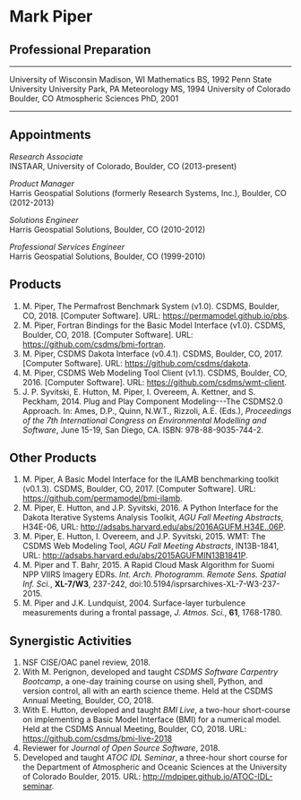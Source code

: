 # Mark Piper

## Professional Preparation

----------------------- ------------------- -------------------- -----------
University of Wisconsin Madison, WI         Mathematics          BS, 1992
Penn State University   University Park, PA Meteorology          MS, 1994
University of Colorado  Boulder, CO         Atmospheric Sciences PhD, 2001
----------------------- ------------------- -------------------- -----------

## Appointments

*Research Associate*  
INSTAAR, University of Colorado, Boulder, CO (2013-present)

*Product Manager*  
Harris Geospatial Solutions (formerly Research Systems, Inc.), Boulder, CO (2012-2013)

*Solutions Engineer*  
Harris Geospatial Solutions, Boulder, CO (2010-2012)

*Professional Services Engineer*  
Harris Geospatial Solutions, Boulder, CO (1999-2010)

## Products

1. M. Piper, The Permafrost Benchmark System (v1.0). CSDMS,
   Boulder, CO, 2018. [Computer Software]. URL:
   https://permamodel.github.io/pbs.
1. M. Piper, Fortran Bindings for the Basic Model Interface
   (v1.0). CSDMS, Boulder, CO, 2018. [Computer Software]. URL:
   https://github.com/csdms/bmi-fortran.
1. M. Piper, CSDMS Dakota Interface (v0.4.1). CSDMS, Boulder,
   CO, 2017. [Computer Software]. URL:
   https://github.com/csdms/dakota.
1. M. Piper, CSDMS Web Modeling Tool Client (v1.1). CSDMS,
   Boulder, CO, 2016. [Computer Software]. URL:
   https://github.com/csdms/wmt-client.
1. J. P. Syvitski, E. Hutton, M. Piper, I. Overeem, A. Kettner, and
   S. Peckham, 2014. Plug and Play Component Modeling---The CSDMS2.0
   Approach. In: Ames, D.P., Quinn, N.W.T., Rizzoli, A.E. (Eds.),
   *Proceedings of the 7th International Congress on Environmental
   Modelling and Software*, June 15-19, San Diego, CA. ISBN:
   978-88-9035-744-2.

## Other Products

1. M. Piper, A Basic Model Interface for the ILAMB benchmarking
   toolkit (v0.1.3). CSDMS, Boulder, CO, 2017. [Computer
   Software]. URL: https://github.com/permamodel/bmi-ilamb.
1. M. Piper, E. Hutton, and J.P. Syvitski, 2016. A Python Interface
   for the Dakota Iterative Systems Analysis Toolkit, *AGU Fall
   Meeting Abstracts*, H34E-06, URL:
   http://adsabs.harvard.edu/abs/2016AGUFM.H34E..06P.
1. M. Piper, E. Hutton, I. Overeem, and J.P. Syvitski, 2015. WMT: The
   CSDMS Web Modeling Tool, *AGU Fall Meeting Abstracts*, IN13B-1841,
   URL: http://adsabs.harvard.edu/abs/2015AGUFMIN13B1841P.
1. M. Piper and T. Bahr, 2015. A Rapid Cloud Mask Algorithm for Suomi
   NPP VIIRS Imagery EDRs. *Int. Arch. Photogramm. Remote Sens. Spatial
   Inf. Sci.*, **XL-7/W3**, 237-242,
   doi:10.5194/isprsarchives-XL-7-W3-237-2015.
1. M. Piper and J.K. Lundquist, 2004. Surface-layer turbulence
   measurements during a frontal passage, *J. Atmos. Sci.*, **61**,
   1768-1780.

## Synergistic Activities

1. NSF CISE/OAC panel review, 2018.
1. With M. Perignon, developed and taught *CSDMS Software Carpentry
   Bootcamp*, a one-day training course on using shell, Python, and
   version control, all with an earth science theme. Held at the CSDMS
   Annual Meeting, Boulder, CO, 2018.
1. With E. Hutton, developed and taught *BMI Live*, a two-hour
   short-course on implementing a Basic Model Interface (BMI) for a
   numerical model. Held at the CSDMS Annual Meeting, Boulder,
   CO, 2018. URL: https://github.com/csdms/bmi-live-2018
1. Reviewer for *Journal of Open Source Software*, 2018.
1. Developed and taught *ATOC IDL Seminar*, a three-hour short course
   for the Department of Atmospheric and Oceanic Sciences at the
   University of Colorado Boulder, 2015. URL:
   http://mdpiper.github.io/ATOC-IDL-seminar.

